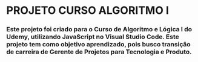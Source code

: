 # PROJETO CURSO ALGORITMO I

### Este projeto foi criado para o Curso de Algoritmo e Lógica I do Udemy, utilizando JavaScript no Visual Studio Code. Este projeto tem como objetivo aprendizado, pois busco transição de carreira de Gerente de Projetos para Tecnologia e Produto.
